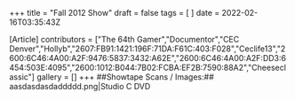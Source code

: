 +++
title = "Fall 2012 Show"
draft = false
tags = [ ]
date = 2022-02-16T03:35:43Z

[Article]
contributors = ["The 64th Gamer","Documentor","CEC Denver","Hollyb","2607:FB91:1421:196F:71DA:F61C:403:F028","Ceclife13","2600:6C46:4A00:A2F:9476:5837:3432:A62E","2600:6C46:4A00:A2F:DD3:6454:503E:4095","2600:1012:B044:7B02:FCBA:EF2B:7590:88A2","Cheeseclassic"]
gallery = []
+++
##Showtape Scans / Images:##
<gallery>
aasdasdasdaddddd.png|Studio C DVD
</gallery>